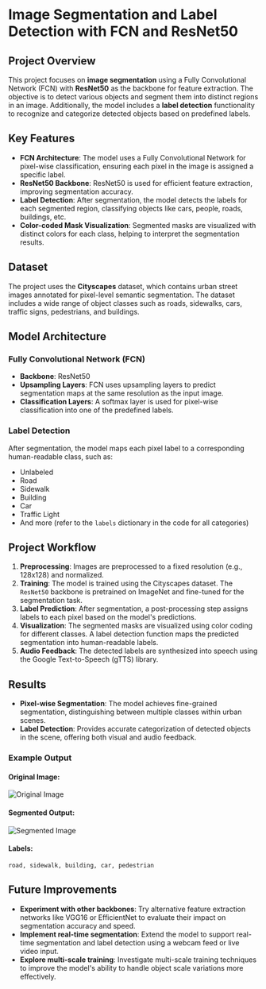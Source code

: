 # Image Segmentation and Label Detection with FCN and ResNet50

## Project Overview
This project focuses on **image segmentation** using a Fully Convolutional Network (FCN) with **ResNet50** as the backbone for feature extraction. The objective is to detect various objects and segment them into distinct regions in an image. Additionally, the model includes a **label detection** functionality to recognize and categorize detected objects based on predefined labels.

## Key Features
- **FCN Architecture**: The model uses a Fully Convolutional Network for pixel-wise classification, ensuring each pixel in the image is assigned a specific label.
- **ResNet50 Backbone**: ResNet50 is used for efficient feature extraction, improving segmentation accuracy.
- **Label Detection**: After segmentation, the model detects the labels for each segmented region, classifying objects like cars, people, roads, buildings, etc.
- **Color-coded Mask Visualization**: Segmented masks are visualized with distinct colors for each class, helping to interpret the segmentation results.

## Dataset
The project uses the **Cityscapes** dataset, which contains urban street images annotated for pixel-level semantic segmentation. The dataset includes a wide range of object classes such as roads, sidewalks, cars, traffic signs, pedestrians, and buildings.

## Model Architecture

### Fully Convolutional Network (FCN)
- **Backbone**: ResNet50
- **Upsampling Layers**: FCN uses upsampling layers to predict segmentation maps at the same resolution as the input image.
- **Classification Layers**: A softmax layer is used for pixel-wise classification into one of the predefined labels.

### Label Detection
After segmentation, the model maps each pixel label to a corresponding human-readable class, such as:
- Unlabeled
- Road
- Sidewalk
- Building
- Car
- Traffic Light
- And more (refer to the `labels` dictionary in the code for all categories)

## Project Workflow

1. **Preprocessing**: Images are preprocessed to a fixed resolution (e.g., 128x128) and normalized.
2. **Training**: The model is trained using the Cityscapes dataset. The `ResNet50` backbone is pretrained on ImageNet and fine-tuned for the segmentation task.
3. **Label Prediction**: After segmentation, a post-processing step assigns labels to each pixel based on the model's predictions.
4. **Visualization**: The segmented masks are visualized using color coding for different classes. A label detection function maps the predicted segmentation into human-readable labels.
5. **Audio Feedback**: The detected labels are synthesized into speech using the Google Text-to-Speech (gTTS) library.

## Results

- **Pixel-wise Segmentation**: The model achieves fine-grained segmentation, distinguishing between multiple classes within urban scenes.
- **Label Detection**: Provides accurate categorization of detected objects in the scene, offering both visual and audio feedback.

### Example Output

#### Original Image:
![Original Image](https://drive.google.com/file/d/1jkrHzMtzaKLXnSoSKiDop28giBWoPRiA/view?usp=sharing)

#### Segmented Output:
![Segmented Image]([path_to_segmented_image](https://drive.google.com/file/d/1uDlVBDMhIEuJcezWpLbYwtLhqAyUWEuk/view?usp=sharing))

#### Labels:
```text
road, sidewalk, building, car, pedestrian
```

## Future Improvements

- **Experiment with other backbones**: Try alternative feature extraction networks like VGG16 or EfficientNet to evaluate their impact on segmentation accuracy and speed.
- **Implement real-time segmentation**: Extend the model to support real-time segmentation and label detection using a webcam feed or live video input.
- **Explore multi-scale training**: Investigate multi-scale training techniques to improve the model's ability to handle object scale variations more effectively.



